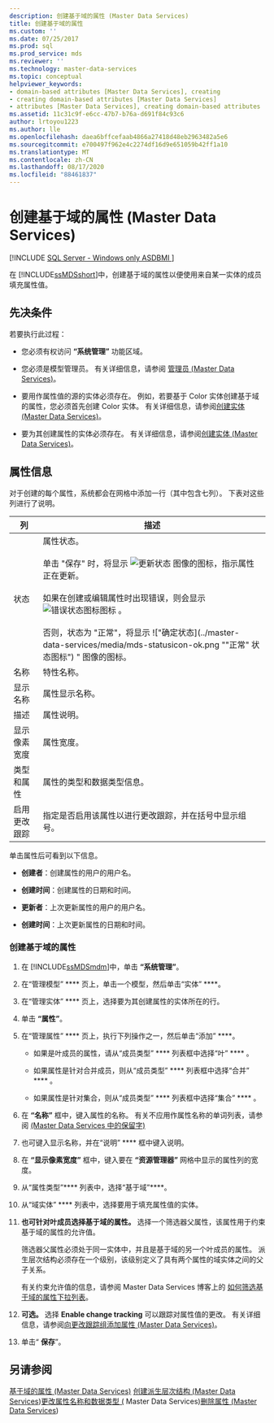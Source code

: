 ```yaml
---
description: 创建基于域的属性 (Master Data Services)
title: 创建基于域的属性
ms.custom: ''
ms.date: 07/25/2017
ms.prod: sql
ms.prod_service: mds
ms.reviewer: ''
ms.technology: master-data-services
ms.topic: conceptual
helpviewer_keywords:
- domain-based attributes [Master Data Services], creating
- creating domain-based attributes [Master Data Services]
- attributes [Master Data Services], creating domain-based attributes
ms.assetid: 11c31c9f-e6cc-47b7-b76a-d691f84c93c6
author: lrtoyou1223
ms.author: lle
ms.openlocfilehash: daea6bffcefaab4866a27418d48eb2963482a5e6
ms.sourcegitcommit: e700497f962e4c2274df16d9e651059b42ff1a10
ms.translationtype: MT
ms.contentlocale: zh-CN
ms.lasthandoff: 08/17/2020
ms.locfileid: "88461837"
---
```

# <a name="create-a-domain-based-attribute-master-data-services"></a>创建基于域的属性 (Master Data Services)

[!INCLUDE [SQL Server - Windows only ASDBMI  ](../includes/applies-to-version/sql-windows-only-asdbmi.md)]

  在 [!INCLUDE[ssMDSshort](../includes/ssmdsshort-md.md)]中，创建基于域的属性以便使用来自某一实体的成员填充属性值。

## <a name="prerequisites"></a>先决条件
 若要执行此过程：

-   您必须有权访问 **“系统管理”** 功能区域。

-   您必须是模型管理员。 有关详细信息，请参阅 [管理员 &#40;Master Data Services&#41;](../master-data-services/administrators-master-data-services.md)。

-   要用作属性值的源的实体必须存在。 例如，若要基于 Color 实体创建基于域的属性，您必须首先创建 Color 实体。 有关详细信息，请参阅[创建实体 (Master Data Services)](../master-data-services/create-an-entity-master-data-services.md)。

-   要为其创建属性的实体必须存在。 有关详细信息，请参阅[创建实体 (Master Data Services)](../master-data-services/create-an-entity-master-data-services.md)。

## <a name="attribute-information"></a>属性信息
 对于创建的每个属性，系统都会在网格中添加一行（其中包含七列）。 下表对这些列进行了说明。

|列|描述|
|------------|-----------------|
|状态|属性状态。<br /><br /> 单击 "保存" 时，将显示 ![更新状态](../master-data-services/media/mds-statusicon-updating.png "用于更新状态的图标") 图像的图标，指示属性正在更新。<br /><br /> 如果在创建或编辑属性时出现错误，则会显示 ![错误状态图标图标](../master-data-services/media/mds-statusicon-error.png "错误状态图标") 。<br /><br /> 否则，状态为 "正常"，将显示 !["确定状态](../master-data-services/media/mds-statusicon-ok.png ""正常" 状态图标") " 图像的图标。|
|名称|特性名称。|
|显示名称|属性显示名称。|
|描述|属性说明。|
|显示像素宽度|属性宽度。|
|类型和属性|属性的类型和数据类型信息。|
|启用更改跟踪|指定是否启用该属性以进行更改跟踪，并在括号中显示组号。|

 单击属性后可看到以下信息。

-   **创建者**：创建属性的用户的用户名。

-   **创建时间**：创建属性的日期和时间。

-   **更新者**：上次更新属性的用户的用户名。

-   **创建时间**：上次更新属性的日期和时间。

### <a name="to-create-a-domain-based-attribute"></a>创建基于域的属性

1.  在 [!INCLUDE[ssMDSmdm](../includes/ssmdsmdm-md.md)]中，单击 **“系统管理”**。

2.  在“管理模型” **** 页上，单击一个模型，然后单击“实体” ****。

3.  在“管理实体” **** 页上，选择要为其创建属性的实体所在的行。

4.  单击 **“属性”**。

5.  在“管理属性” **** 页上，执行下列操作之一，然后单击“添加” ****。

    -   如果是叶成员的属性，请从“成员类型” **** 列表框中选择“叶” **** 。

    -   如果属性是针对合并成员，则从“成员类型” **** 列表框中选择“合并” **** 。

    -   如果属性是针对集合，则从“成员类型” **** 列表框中选择“集合” **** 。

6.  在 **“名称”** 框中，键入属性的名称。 有关不应用作属性名称的单词列表，请参阅 [&#40;Master Data Services 中的保留字&#41;](../master-data-services/reserved-words-master-data-services.md)

7.  也可键入显示名称，并在“说明” **** 框中键入说明。

8.  在 **“显示像素宽度”** 框中，键入要在 **“资源管理器”** 网格中显示的属性列的宽度。

9. 从“属性类型”**** 列表中，选择“基于域”****。

10. 从“域实体” **** 列表中，选择要用于填充属性值的实体。 

11. **也可针对叶成员选择基于域的属性。** 选择一个筛选器父属性，该属性用于约束基于域的属性的允许值。

     筛选器父属性必须处于同一实体中，并且是基于域的另一个叶成员的属性。 派生层次结构必须存在一个级别，该级别定义了具有两个属性的域实体之间的父子关系。

     有关约束允许值的信息，请参阅 Master Data Services 博客上的 [如何筛选基于域的属性下拉列表](https://blogs.msdn.microsoft.com/mds/2015/12/03/in-sql-server-2016-master-data-services-how-to-filter-domain-based-attribute-drop-down-lists/)。

12. **可选。** 选择 **Enable change tracking** 可以跟踪对属性值的更改。 有关详细信息，请参阅[向更改跟踪组添加属性 (Master Data Services)](../master-data-services/add-attributes-to-a-change-tracking-group-master-data-services.md)。

13. 单击“ **保存**”。

## <a name="see-also"></a>另请参阅
 [基于域的属性 &#40;Master Data Services&#41;](../master-data-services/domain-based-attributes-master-data-services.md) [创建派生层次结构 &#40;Master Data Services](../master-data-services/create-a-derived-hierarchy-master-data-services.md)&#41;[更改属性名称和数据类型 &#40;](../master-data-services/change-an-attribute-name-and-data-type-master-data-services.md) Master Data Services&#41;[删除属性 &#40;Master Data Services](../master-data-services/delete-an-attribute-master-data-services.md)&#41;


